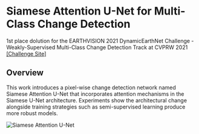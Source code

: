 # Siamese Attention U-Net for Multi-Class Change Detection
1st place dolution for the EARTHVISION 2021 DynamicEarthNet Challenge - Weakly-Supervised Multi-Class Change Detection Track at CVPRW 2021  
[[Challenge Site]](https://competitions.codalab.org/competitions/30441)

## Overview
This work introduces a pixel-wise change detection network named Siamese Attention U-Net that incorporates attention mechanisms in the Siamese U-Net architecture. Experiments show the architectural change alongside training strategies such as semi-supervised learning produce more robust models.  
  
![Siamese Attention U-Net]('./examples/siamese_attention_unet.png')

